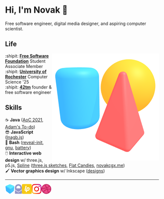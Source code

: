 Hi, I'm Novak :wave:
====================

Free software engineer, digital media designer, and aspiring computer scientist.

Life
----

<img align="right" src="img/scene.png">

:shipit: [**Free Software Foundation**][fsf] Student Associate Member  
:shipit: [**University of Rochester**][csur] Computer Science '25  
:shipit: [**42tm**][42tm] founder & free software engineer

[fsf]:  https://member.fsf.org
[csur]: https://www.cs.rochester.edu
[42tm]: https://github.com/42tm

Skills
------

:coffee:         **Java** ([AoC 2021][1], [Adam's To-do][2])  
:sunglasses:     **JavaScript** ([lnagb.js][3])  
:ox:             **Bash** ([reveal-init][4], [gnu][5], [battery][6])  
:computer_mouse: **Interactive web design** w/ three.js, p5.js, [Spline][7]
                 ([three.js sketches][8], [Flat Candies][9], [novakcgx.me][10])  
:paintbrush:     **Vector graphics design** w/ Inkscape ([designs][11])

[1]: https://github.com/novakcgx/advent-of-code-2021
[2]: https://novakcgx.me/adams-todo
[3]: https://novakcgx.me/lnagb.js
[4]: https://novakcgx.me/reveal-init
[5]: https://novakcgx.me/gnu
[6]: https://novakcgx.me/battery
[7]: https://spline.design
[8]: https://novakcgx.me/three.js-sketches
[9]: https://novakcgx.me/flat-candies
[10]: https://novakcgx.me
[11]: https://novakcgx.me/designs

- - -

<a href="https://novakcgx.me">
    <img height="32" align="left" alt="Website" src="img/icons/personal.png" />
</a>

<a href="mailto:hi@novakcgx.me">
    <img height="32" align="left" alt="Mail" src="img/icons/protonmail.png" />
</a>

<a href="https://liberapay.com/novakcgx">
    <img height="32" align="left" alt="Liberapay" src="img/icons/liberapay.png" />
</a>

<a href="https://www.instagram.com/thechonkypenguin">
    <img height="32" align="left" alt="Instagram" src="img/icons/instagram.png" />
</a>

<a href="https://dribbble.com/novakcgx">
    <img height="32" align="left" alt="Dribbble" src="img/icons/dribbble.png" />
</a>
